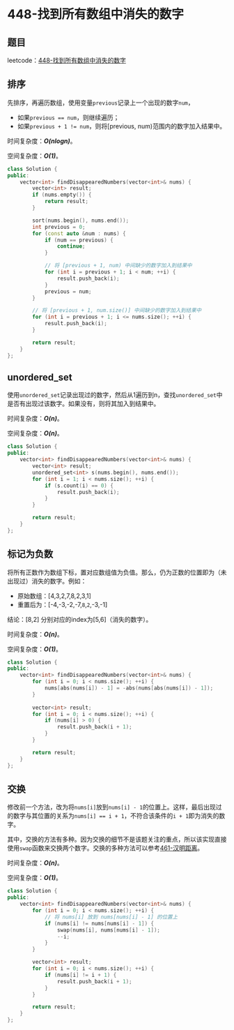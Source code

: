 # 448-找到所有数组中消失的数字

## 题目

leetcode：[448-找到所有数组中消失的数字](https://leetcode-cn.com/problems/find-all-numbers-disappeared-in-an-array/)

## 排序

先排序，再遍历数组，使用变量`previous`记录上一个出现的数字`num`，

- 如果`previous == num`，则继续遍历；
- 如果`previous + 1 != num`，则将[previous, num)范围内的数字加入结果中。

时间复杂度：***O(nlogn)***。

空间复杂度：***O(1)***。

```c++
class Solution {
public:
    vector<int> findDisappearedNumbers(vector<int>& nums) {
        vector<int> result;
        if (nums.empty()) {
            return result;
        }

        sort(nums.begin(), nums.end());
        int previous = 0;
        for (const auto &num : nums) {
            if (num == previous) {
                continue;
            }

            // 将 [previous + 1, num) 中间缺少的数字加入到结果中
            for (int i = previous + 1; i < num; ++i) {
                result.push_back(i);
            }
            previous = num;
        }

        // 将 [previous + 1, num.size()] 中间缺少的数字加入到结果中
        for (int i = previous + 1; i <= nums.size(); ++i) {
            result.push_back(i);
        }

        return result;
    }
};
```

## unordered_set

使用`unordered_set`记录出现过的数字，然后从1遍历到n，查找`unordered_set`中是否有出现过该数字。如果没有，则将其加入到结果中。

时间复杂度：***O(n)***。

空间复杂度：***O(n)***。

```c++
class Solution {
public:
    vector<int> findDisappearedNumbers(vector<int>& nums) {
        vector<int> result;
        unordered_set<int> s(nums.begin(), nums.end());
        for (int i = 1; i < nums.size(); ++i) {
            if (s.count(i) == 0) {
                result.push_back(i);
            }
        }

        return result;
    }
};
```

## 标记为负数

将所有正数作为数组下标，置对应数组值为负值。那么，仍为正数的位置即为（未出现过）消失的数字。例如：

- 原始数组：[4,3,2,7,8,2,3,1]
- 重置后为：[-4,-3,-2,-7,`8`,`2`,-3,-1]

结论：[8,2] 分别对应的index为[5,6]（消失的数字）。

时间复杂度：***O(n)***。

空间复杂度：***O(1)***。

```c++
class Solution {
public:
    vector<int> findDisappearedNumbers(vector<int>& nums) {
        for (int i = 0; i < nums.size(); ++i) {
            nums[abs(nums[i]) - 1] = -abs(nums[abs(nums[i]) - 1]);
        }
        
        vector<int> result;
        for (int i = 0; i < nums.size(); ++i) {
            if (nums[i] > 0) {
                result.push_back(i + 1);
            }
        }

        return result;
    }
};
```

## 交换

修改前一个方法，改为将`nums[i]`放到`nums[i] - 1`的位置上。这样，最后出现过的数字与其位置的关系为`nums[i] == i + 1`，不符合该条件的`i + 1`即为消失的数字。

其中，交换的方法有多种。因为交换的细节不是该题关注的重点，所以该实现直接使用`swap`函数来交换两个数字。交换的多种方法可以参考[461-汉明距离](../461-汉明距离/README.m)。

时间复杂度：***O(n)***。

空间复杂度：***O(1)***。

```c++
class Solution {
public:
    vector<int> findDisappearedNumbers(vector<int>& nums) {
        for (int i = 0; i < nums.size(); ++i) {
            // 将 nums[i] 放到 nums[nums[i] - 1] 的位置上
            if (nums[i] != nums[nums[i] - 1]) {
                swap(nums[i], nums[nums[i] - 1]);
                --i;
            }
        }

        vector<int> result;
        for (int i = 0; i < nums.size(); ++i) {
            if (nums[i] != i + 1) {
                result.push_back(i + 1);
            }
        }

        return result;
    }
};
```

